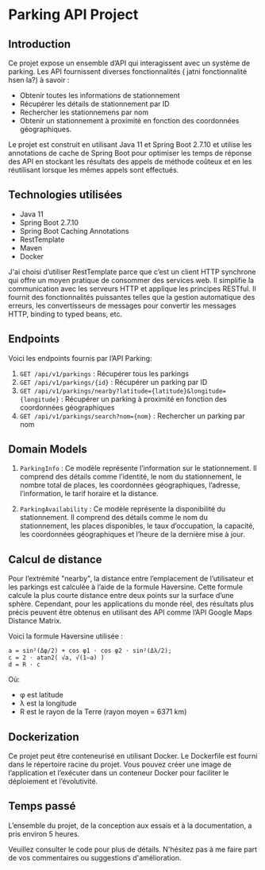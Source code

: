 # Parking API Project

## Introduction
Ce projet expose un ensemble d’API qui interagissent avec un système de parking. Les API fournissent diverses fonctionnalités ( jatni fonctionnalité hsen la?) à savoir :
- Obtenir toutes les informations de stationnement
- Récupérer les détails de stationnement par ID
- Rechercher les stationnemens par nom
- Obtenir un stationnement à proximité en fonction des coordonnées géographiques.

Le projet est construit en utilisant Java 11 et Spring Boot 2.7.10 et utilise les annotations de cache de Spring Boot pour optimiser les temps de réponse des API en stockant les résultats des appels de méthode coûteux et en les réutilisant lorsque les mêmes appels sont effectués.

## Technologies utilisées
- Java 11
- Spring Boot 2.7.10
- Spring Boot Caching Annotations
- RestTemplate
- Maven
- Docker

J'ai choisi d’utiliser RestTemplate parce que c’est un client HTTP synchrone qui offre un moyen pratique de consommer des services web. Il simplifie la communication avec les serveurs HTTP et applique les principes RESTful. Il fournit des fonctionnalités puissantes telles que la gestion automatique des erreurs, les convertisseurs de messages pour convertir les messages HTTP, binding to typed beans, etc.

## Endpoints
Voici les endpoints fournis par l’API Parking:
1. `GET /api/v1/parkings` : Récupérer tous les parkings
2. `GET /api/v1/parkings/{id}` : Récupérer un parking par ID
3. `GET /api/v1/parkings/nearby?latitude={latitude}&longitude={longitude}` : Récupérer un parking à proximité en fonction des coordonnées géographiques
4. `GET /api/v1/parkings/search?nom={nom}` : Rechercher un parking par nom

## Domain Models
1. `ParkingInfo` : Ce modèle représente l’information sur le stationnement. Il comprend des détails comme l’identité, le nom du stationnement, le nombre total de places, les coordonnées géographiques, l’adresse, l’information, le tarif horaire et la distance.

2. `ParkingAvailability` : Ce modèle représente la disponibilité du stationnement. Il comprend des détails comme le nom du stationnement, les places disponibles, le taux d’occupation, la capacité, les coordonnées géographiques et l’heure de la dernière mise à jour.

## Calcul de distance
Pour l’extrémité "nearby", la distance entre l’emplacement de l’utilisateur et les parkings est calculée à l’aide de la formule Haversine. Cette formule calcule la plus courte distance entre deux points sur la surface d’une sphère. Cependant, pour les applications du monde réel, des résultats plus précis peuvent être obtenus en utilisant des API comme l’API Google Maps Distance Matrix.

Voici la formule Haversine utilisée :

```
a = sin²(Δφ/2) + cos φ1 ⋅ cos φ2 ⋅ sin²(Δλ/2);
c = 2 ⋅ atan2( √a, √(1−a) )
d = R ⋅ c
```

Où:
- φ est latitude
- λ est la longitude
- R est le rayon de la Terre (rayon moyen = 6371 km)

[//]: # (- Remarque: Les angles doivent être en radians pour passer aux fonctions trig)

## Dockerization
Ce projet peut être conteneurisé en utilisant Docker. Le Dockerfile est fourni dans le répertoire racine du projet. Vous pouvez créer une image de l’application et l’exécuter dans un conteneur Docker pour faciliter le déploiement et l’évolutivité.

## Temps passé
L’ensemble du projet, de la conception aux essais et à la documentation, a pris environ 5 heures.

Veuillez consulter le code pour plus de détails. N'hésitez pas à me faire part de vos commentaires ou suggestions d'amélioration.
